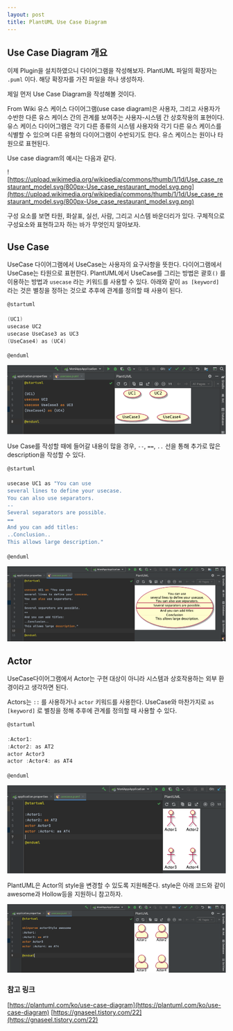```yaml
---
layout: post
title: PlantUML Use Case Diagram
---
```


## Use Case Diagram  개요

이제 Plugin을 설치하였으니 다이어그램을 작성해보자. PlantUML 파일의 확장자는 `.puml` 이다. 해당 확장자를 가진 파일을 하나 생성하자.  

제일 먼저 Use Case Diagram을 작성해볼 것이다. 

From Wiki
유스 케이스 다이어그램(use case diagram)은 사용자, 그리고 사용자가 수반한 다른 유스 케이스 간의 관계를 보여주는 사용자-시스템 간 상호작용의 표현이다. 유스 케이스 다이어그램은 각기 다른 종류의 시스템 사용자와 각기 다른 유스 케이스를 식별할 수 있으며 다른 유형의 다이어그램이 수반되기도 한다. 유스 케이스는 원이나 타원으로 표현된다.

Use case diagram의 예시는 다음과 같다.

![https://upload.wikimedia.org/wikipedia/commons/thumb/1/1d/Use_case_restaurant_model.svg/800px-Use_case_restaurant_model.svg.png](https://upload.wikimedia.org/wikipedia/commons/thumb/1/1d/Use_case_restaurant_model.svg/800px-Use_case_restaurant_model.svg.png)

구성 요소를 보면 타원, 화살표, 실선, 사람, 그리고 시스템 바운더리가 있다. 구체적으로 구성요소와 표현하고자 하는 바가 무엇인지 알아보자.

## Use Case

UseCase 다이어그램에서 UseCase는 사용자의 요구사항을 뜻한다. 다이어그램에서 UseCase는 타원으로 표현한다. PlantUML에서 UseCase를 그리는 방법은 괄호`()` 를 이용하는 방법과 `usecase` 라는 키워드를 사용할 수 있다. 아래와 같이 `as [keyword]` 라는 것은 별칭을 정하는 것으로 추후에 관계를 정의할 때 사용이 된다.

```go
@startuml

(UC1)
usecase UC2
usecase UseCase3 as UC3
(UseCase4) as (UC4)

@enduml
```

![01_UseCase](/assets/img/21-02-21/01_UseCase.png)

Use Case를 작성할 때에 들어갈 내용이 많을 경우, `--`, `==`, `..`  선을 통해 추가로 많은 description을 작성할 수 있다.

```bash
@startuml

usecase UC1 as "You can use
several lines to define your usecase.
You can also use separators.
--
Several separators are possible.
==
And you can add titles:
..Conclusion..
This allows large description."

@enduml
```

![02_UseCaseDescription](/assets/img/21-02-21/02_UseCaseDescription.png)

## Actor

UseCase다이어그램에서 Actor는 구현 대상이 아니라 시스템과 상호작용하는 외부 환경이라고 생각하면 된다. 

Actors는 `::` 를 사용하거나 `actor` 키워드를 사용한다.  UseCase와 마찬가지로 `as [keyword]` 로 별칭을 정해 추후에 관계를 정의할 때 사용할 수 있다.

```go
@startuml

:Actor1:
:Actor2: as AT2
actor Actor3
actor :Actor4: as AT4

@enduml
```

![03_UseCaseActor](/assets/img/21-02-21/03_UseCaseActor.png)

PlantUML은 Actor의 style을 변경할 수 있도록 지원해준다. style은 아래 코드와 같이 awesome과 Hollow등을 지원하니 참고하자. 

![04_UseCaseActorAwesome](/assets/img/21-02-21/04_UseCaseActorAwesome.png)

### 참고 링크

[https://plantuml.com/ko/use-case-diagram](https://plantuml.com/ko/use-case-diagram)
[https://gnaseel.tistory.com/22](https://gnaseel.tistory.com/22)